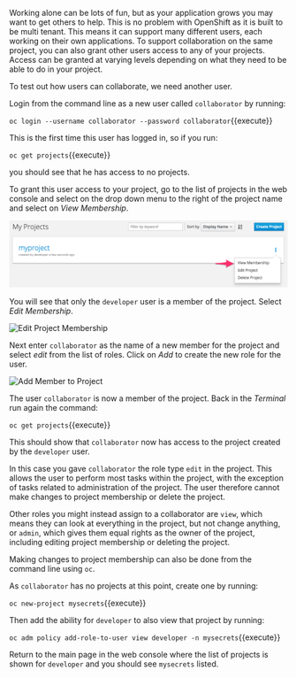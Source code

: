 Working alone can be lots of fun, but as your application grows you may want to get others to help. This is no problem with OpenShift as it is built to be multi tenant. This means it can support many different users, each working on their own applications. To support collaboration on the same project, you can also grant other users access to any of your projects. Access can be granted at varying levels depending on what they need to be able to do in your project.

To test out how users can collaborate, we need another user.

Login from the command line as a new user called ``collaborator`` by running:

``oc login --username collaborator --password collaborator``{{execute}}

This is the first time this user has logged in, so if you run:

``oc get projects``{{execute}}

you should see that he has access to no projects.

To grant this user access to your project, go to the list of projects in the web console and select on the drop down menu to the right of the project name and select on _View Membership_.

![View Project Membership](../../assets/intro-openshift/cluster-access/03-view-project-membership.png)

You will see that only the ``developer`` user is a member of the project. Select _Edit Membership_.

![Edit Project Membership](../../assets/intro-openshift/cluster-access/03-edit-project-membership.png)

Next enter ``collaborator`` as the name of a new member for the project and select _edit_ from the list of roles. Click on _Add_ to create the new role for the user.

![Add Member to Project](../../assets/intro-openshift/cluster-access/03-add-member-to-project.png)

The user ``collaborator`` is now a member of the project. Back in the _Terminal_ run again the command:

``oc get projects``{{execute}}

This should show that ``collaborator`` now has access to the project created by the ``developer`` user.

In this case you gave ``collaborator`` the role type ``edit`` in the project. This allows the user to perform most tasks within the project, with the exception of tasks related to administration of the project. The user therefore cannot make changes to project membership or delete the project.

Other roles you might instead assign to a collaborator are ``view``, which means they can look at everything in the project, but not change anything, or ``admin``, which gives them equal rights as the owner of the project, including editing project membership or deleting the project.

Making changes to project membership can also be done from the command line using ``oc``.

As ``collaborator`` has no projects at this point, create one by running:

``oc new-project mysecrets``{{execute}}

Then add the ability for ``developer`` to also view that project by running:

``oc adm policy add-role-to-user view developer -n mysecrets``{{execute}}

Return to the main page in the web console where the list of projects is shown for ``developer`` and you should
see ``mysecrets`` listed.
